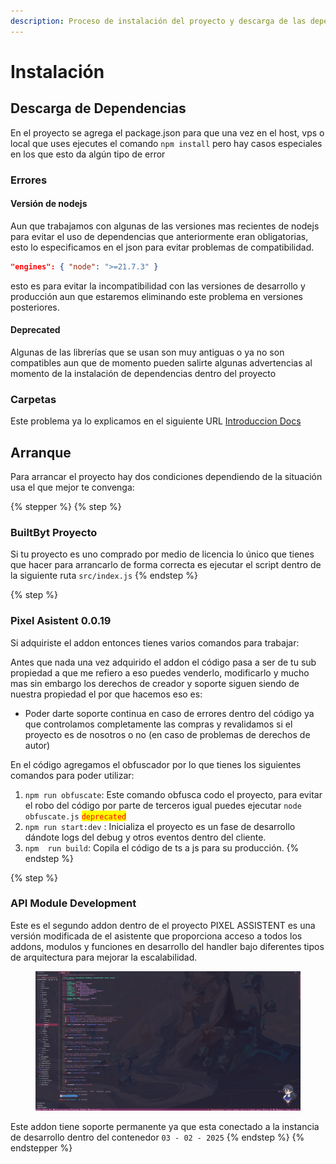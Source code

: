 ```yaml
---
description: Proceso de instalación del proyecto y descarga de las dependencias
---
```


# Instalación

## Descarga de Dependencias

En el proyecto se agrega el package.json para que una vez en el host, vps o local que uses ejecutes el comando `npm install` pero hay casos especiales en los que esto da algún tipo de error

### Errores

#### Versión de nodejs

Aun que trabajamos con algunas de las versiones mas recientes de nodejs para evitar el uso de dependencias que anteriormente eran obligatorias, esto lo especificamos en el json para evitar problemas de compatibilidad.

```json
"engines": { "node": ">=21.7.3" }
```

esto es para evitar la incompatibilidad con las versiones de desarrollo y producción aun que estaremos eliminando este problema en versiones posteriores.

#### Deprecated&#x20;

Algunas de las librerías que se usan son muy antiguas o ya no son compatibles aun que de momento pueden salirte algunas advertencias al momento de la instalación de dependencias dentro del proyecto

### Carpetas

Este problema ya lo explicamos en el siguiente URL [Introduccion Docs](../../../)

## Arranque&#x20;

Para arrancar el proyecto hay dos condiciones dependiendo de la situación usa el que mejor te convenga:

{% stepper %}
{% step %}
### BuiltByt Proyecto

Si tu proyecto es uno comprado por medio de licencia lo único que tienes que hacer para arrancarlo de forma correcta es ejecutar el script dentro de la siguiente ruta `src/index.js`
{% endstep %}

{% step %}
### Pixel Asistent 0.0.19

Si adquiriste el addon entonces tienes varios comandos para trabajar:

Antes que nada una vez adquirido el addon el código pasa a ser de tu sub propiedad a que me refiero a eso puedes venderlo, modificarlo y mucho mas sin embargo los derechos de creador y soporte siguen siendo de nuestra propiedad el por que hacemos eso es:

* Poder darte soporte continua en caso de errores dentro del código ya que controlamos completamente las compras y revalidamos si el proyecto es de nosotros o no (en caso de problemas de derechos de autor)

En el código agregamos el obfuscador por lo que tienes los siguientes comandos para poder utilizar:

1. `npm run obfuscate`: Este comando obfusca codo el proyecto, para evitar el robo  del código por parte de terceros igual puedes ejecutar `node obfuscate.js` <mark style="color:red;">`deprecated`</mark>
2. `npm run start:dev` : Inicializa el proyecto es un fase de desarrollo dándote logs del debug y otros eventos dentro del cliente.
3. `npm  run build`: Copila el código de ts a js para su producción.
{% endstep %}

{% step %}
### API Module Development

Este es el segundo addon dentro de el proyecto PIXEL ASSISTENT es una versión modificada de el asistente que proporciona acceso a todos los addons, modulos y funciones en desarrollo del handler bajo diferentes tipos de arquitectura para mejorar la escalabilidad.

<figure><img src="../../../.gitbook/assets/image (6).png" alt=""><figcaption></figcaption></figure>

Este addon tiene soporte permanente ya que esta conectado a la instancia de desarrollo dentro del contenedor `03 - 02 - 2025`
{% endstep %}
{% endstepper %}
